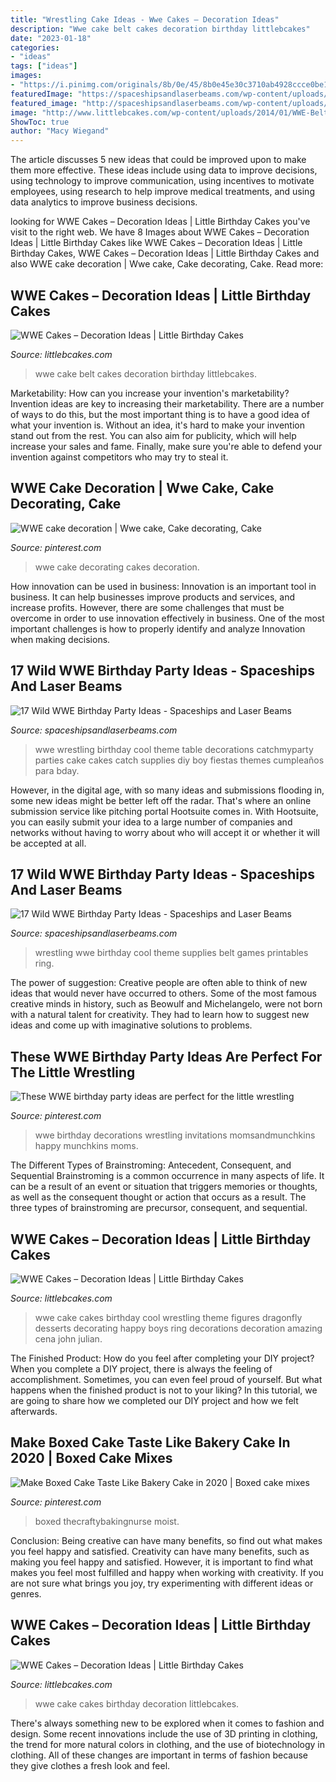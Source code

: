 ```yaml
---
title: "Wrestling Cake Ideas - Wwe Cakes – Decoration Ideas"
description: "Wwe cake belt cakes decoration birthday littlebcakes"
date: "2023-01-18"
categories:
- "ideas"
tags: ["ideas"]
images:
- "https://i.pinimg.com/originals/8b/0e/45/8b0e45e30c3710ab4928ccce0be1bc53.jpg"
featuredImage: "https://spaceshipsandlaserbeams.com/wp-content/uploads/2016/10/14-Wrestling-Party-Ideas.jpg"
featured_image: "http://spaceshipsandlaserbeams.com/wp-content/uploads/2016/10/13-WWE-Wrestling-Party.jpg"
image: "http://www.littlebcakes.com/wp-content/uploads/2014/01/WWE-Belt-Cake.jpg"
ShowToc: true
author: "Macy Wiegand"
---
```



The article discusses 5 new ideas that could be improved upon to make them more effective. These ideas include using data to improve decisions, using technology to improve communication, using incentives to motivate employees, using research to help improve medical treatments, and using data analytics to improve business decisions.

	

		
looking for WWE Cakes – Decoration Ideas | Little Birthday Cakes you've visit to the right web. We have 8 Images about WWE Cakes – Decoration Ideas | Little Birthday Cakes like WWE Cakes – Decoration Ideas | Little Birthday Cakes, WWE Cakes – Decoration Ideas | Little Birthday Cakes and also WWE cake decoration | Wwe cake, Cake decorating, Cake. Read more:
		
    
## WWE Cakes – Decoration Ideas | Little Birthday Cakes

<img loading=lazy src="http://www.littlebcakes.com/wp-content/uploads/2014/01/WWE-Belt-Cake.jpg" onerror="this.onerror=null;this.src='https://tse2.mm.bing.net/th?id=OIP.Nb_RBMRbkJtTGEiun8F5PgHaFj&amp;pid=15.1';" alt="WWE Cakes – Decoration Ideas | Little Birthday Cakes">

_Source: littlebcakes.com_

>wwe cake belt cakes decoration birthday littlebcakes. 

	

Marketability: How can you increase your invention's marketability?
Invention ideas are key to increasing their marketability. There are a number of ways to do this, but the most important thing is to have a good idea of what your invention is. Without an idea, it's hard to make your invention stand out from the rest. You can also aim for publicity, which will help increase your sales and fame. Finally, make sure you're able to defend your invention against competitors who may try to steal it.

    
## WWE Cake Decoration | Wwe Cake, Cake Decorating, Cake

<img loading=lazy src="https://i.pinimg.com/originals/c2/a8/a9/c2a8a968026c7067f30e2e00afaef095.jpg" onerror="this.onerror=null;this.src='https://tse2.mm.bing.net/th?id=OIP.ok0rcn4vCFyo2ei83Q1hyAHaGJ&amp;pid=15.1';" alt="WWE cake decoration | Wwe cake, Cake decorating, Cake">

_Source: pinterest.com_

>wwe cake decorating cakes decoration. 

	

How innovation can be used in business:
Innovation is an important tool in business. It can help businesses improve products and services, and increase profits. However, there are some challenges that must be overcome in order to use innovation effectively in business. One of the most important challenges is how to properly identify and analyze Innovation when making decisions.

    
## 17 Wild WWE Birthday Party Ideas - Spaceships And Laser Beams

<img loading=lazy src="http://spaceshipsandlaserbeams.com/wp-content/uploads/2016/10/13-WWE-Wrestling-Party.jpg" onerror="this.onerror=null;this.src='https://tse2.mm.bing.net/th?id=OIP._73ZtgqWOhnj3cIJ81gF0AHaF5&amp;pid=15.1';" alt="17 Wild WWE Birthday Party Ideas - Spaceships and Laser Beams">

_Source: spaceshipsandlaserbeams.com_

>wwe wrestling birthday cool theme table decorations catchmyparty parties cake cakes catch supplies diy boy fiestas themes cumpleaños para bday. 

	

However, in the digital age, with so many ideas and submissions flooding in, some new ideas might be better left off the radar. That's where an online submission service like pitching portal Hootsuite comes in. With Hootsuite, you can easily submit your idea to a large number of companies and networks without having to worry about who will accept it or whether it will be accepted at all.

    
## 17 Wild WWE Birthday Party Ideas - Spaceships And Laser Beams

<img loading=lazy src="https://spaceshipsandlaserbeams.com/wp-content/uploads/2016/10/14-Wrestling-Party-Ideas.jpg" onerror="this.onerror=null;this.src='https://tse1.mm.bing.net/th?id=OIP.ZMU2c0GDo85vViJn3LYAMgHaKl&amp;pid=15.1';" alt="17 Wild WWE Birthday Party Ideas - Spaceships and Laser Beams">

_Source: spaceshipsandlaserbeams.com_

>wrestling wwe birthday cool theme supplies belt games printables ring. 

	

The power of suggestion:
Creative people are often able to think of new ideas that would never have occurred to others. Some of the most famous creative minds in history, such as Beowulf and Michelangelo, were not born with a natural talent for creativity. They had to learn how to suggest new ideas and come up with imaginative solutions to problems.

    
## These WWE Birthday Party Ideas Are Perfect For The Little Wrestling

<img loading=lazy src="https://i.pinimg.com/originals/8b/0e/45/8b0e45e30c3710ab4928ccce0be1bc53.jpg" onerror="this.onerror=null;this.src='https://tse1.mm.bing.net/th?id=OIP.VaRw95ZGPX9VNKYTago_UgHaKH&amp;pid=15.1';" alt="These WWE birthday party ideas are perfect for the little wrestling">

_Source: pinterest.com_

>wwe birthday decorations wrestling invitations momsandmunchkins happy munchkins moms. 

	

The Different Types of Brainstroming: Antecedent, Consequent, and Sequential
Brainstroming is a common occurrence in many aspects of life. It can be a result of an event or situation that triggers memories or thoughts, as well as the consequent thought or action that occurs as a result. The three types of brainstroming are precursor, consequent, and sequential.

    
## WWE Cakes – Decoration Ideas | Little Birthday Cakes

<img loading=lazy src="http://www.littlebcakes.com/wp-content/uploads/2014/01/pictures-of-WWE-Cakes.jpg" onerror="this.onerror=null;this.src='https://tse4.mm.bing.net/th?id=OIP.vHuel5A4kNH5HLsItwd24AHaJE&amp;pid=15.1';" alt="WWE Cakes – Decoration Ideas | Little Birthday Cakes">

_Source: littlebcakes.com_

>wwe cake cakes birthday cool wrestling theme figures dragonfly desserts decorating happy boys ring decorations decoration amazing cena john julian. 

	

The Finished Product: How do you feel after completing your DIY project?
When you complete a DIY project, there is always the feeling of accomplishment. Sometimes, you can even feel proud of yourself. But what happens when the finished product is not to your liking? In this tutorial, we are going to share how we completed our DIY project and how we felt afterwards.

    
## Make Boxed Cake Taste Like Bakery Cake In 2020 | Boxed Cake Mixes

<img loading=lazy src="https://i.pinimg.com/736x/8b/47/5e/8b475ec7e164509a52e5b8795bcf1837.jpg" onerror="this.onerror=null;this.src='https://tse1.mm.bing.net/th?id=OIP.GGYs6VCmwxKPw6FDRrbCKQHaJ3&amp;pid=15.1';" alt="Make Boxed Cake Taste Like Bakery Cake in 2020 | Boxed cake mixes">

_Source: pinterest.com_

>boxed thecraftybakingnurse moist. 

	

Conclusion: Being creative can have many benefits, so find out what makes you feel happy and satisfied.
Creativity can have many benefits, such as making you feel happy and satisfied. However, it is important to find what makes you feel most fulfilled and happy when working with creativity. If you are not sure what brings you joy, try experimenting with different ideas or genres.

    
## WWE Cakes – Decoration Ideas | Little Birthday Cakes

<img loading=lazy src="https://www.littlebcakes.com/wp-content/uploads/2014/01/WWE-Cake-Ideas.jpg" onerror="this.onerror=null;this.src='https://tse2.mm.bing.net/th?id=OIP.mjOy8nIUbnfkxhos2Wzf4AHaFj&amp;pid=15.1';" alt="WWE Cakes – Decoration Ideas | Little Birthday Cakes">

_Source: littlebcakes.com_

>wwe cake cakes birthday decoration littlebcakes. 

	

There's always something new to be explored when it comes to fashion and design. Some recent innovations include the use of 3D printing in clothing, the trend for more natural colors in clothing, and the use of biotechnology in clothing. All of these changes are important in terms of fashion because they give clothes a fresh look and feel.


